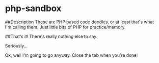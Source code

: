 # php-sandbox
##Description
These are PHP based code doodles, or at least that's what I'm calling them. Just little bits of PHP for practice/memory. 

##That's it! 
There's really nothing else to say.

Seriously...

Ok, well I'm going to go anyway. Close the tab when you're done!